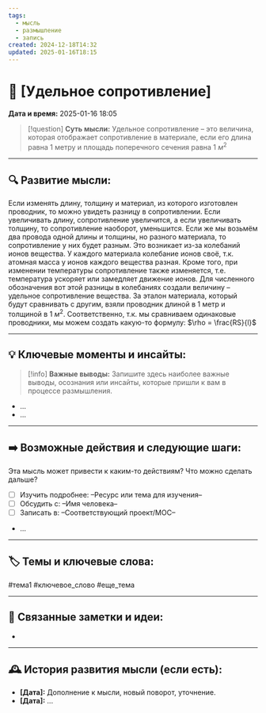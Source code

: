 ```yaml
---
tags:
  - мысль
  - размышление
  - запись
created: 2024-12-18T14:32
updated: 2025-01-16T18:15
---
```


# 💭  [Удельное сопротивление]

**Дата и время:** 2025-01-16 18:05

> [!question] **Суть мысли:**
> Удельное сопротивление – это величина, которая отображает сопротивление в материале, если его длина равна 1 метру и площадь поперечного сечения равна 1 $м^2$

---

## 🔍 Развитие мысли:

Если изменять длину, толщину и материал, из которого изготовлен проводник, то можно увидеть разницу в сопротивлении. Если увеличивать длину, сопротивление увеличится, а если увеличивать толщину, то сопротивление наоборот, уменьшится. Если же мы возьмём два провода одной длины и толщины, но разного материала, то сопротивление у них будет разным. 
Это возникает из-за колебаний ионов вещества. У каждого материала колебание ионов своё, т.к. атомная масса у ионов каждого вещества разная. Кроме того, при изменении температуры сопротивление также изменяется, т.е. температура ускоряет или замедляет движение ионов.
Для численного обозначения вот этой разницы в колебаниях создали величину – удельное сопротивление вещества. За эталон материала, который будут сравнивать с другим, взяли проводник длиной в 1 метр и толщиной в 1 $м^2$. Соответственно, т.к. мы сравниваем одинаковые проводники, мы можем создать какую-то формулу:
$\rho = \frac{RS}{l}$

---

## 💡 Ключевые моменты и инсайты:

> [!info] **Важные выводы:**
> Запишите здесь наиболее важные выводы, осознания или инсайты, которые пришли к вам в процессе размышления.

- ...
- ...

---

## ➡️ Возможные действия и следующие шаги:

Эта мысль может привести к каким-то действиям? Что можно сделать дальше?

- [ ] Изучить подробнее: –Ресурс или тема для изучения–
- [ ] Обсудить с: –Имя человека–
- [ ] Записать в: –Соответствующий проект/MOC–
- ...

---

## 🏷️ Темы и ключевые слова:

#тема1 #ключевое_слово #еще_тема

---

## 🔄 Связанные заметки и идеи:

- 

---

## 🕰️ История развития мысли (если есть):

* **[Дата]:**  Дополнение к мысли, новый поворот, уточнение.
* **[Дата]:**  ...
